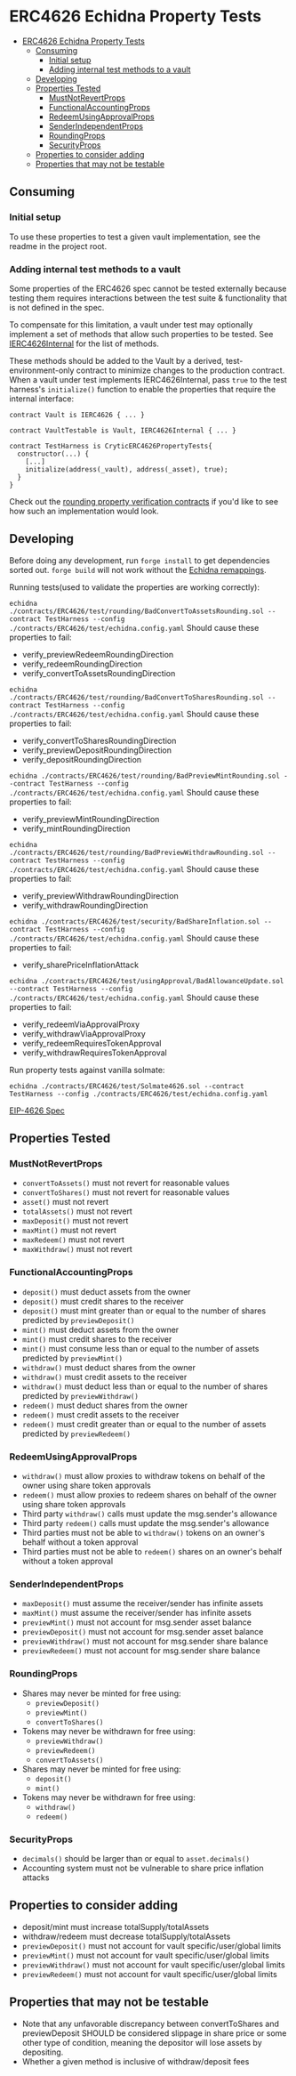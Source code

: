 # ERC4626 Echidna Property Tests

- [ERC4626 Echidna Property Tests](#erc4626-echidna-property-tests)
  - [Consuming](#consuming)
    - [Initial setup](#initial-setup)
    - [Adding internal test methods to a vault](#adding-internal-test-methods-to-a-vault)
  - [Developing](#developing)
  - [Properties Tested](#properties-tested)
    - [MustNotRevertProps](#mustnotrevertprops)
    - [FunctionalAccountingProps](#functionalaccountingprops)
    - [RedeemUsingApprovalProps](#redeemusingapprovalprops)
    - [SenderIndependentProps](#senderindependentprops)
    - [RoundingProps](#roundingprops)
    - [SecurityProps](#securityprops)
  - [Properties to consider adding](#properties-to-consider-adding)
  - [Properties that may not be testable](#properties-that-may-not-be-testable)

## Consuming

### Initial setup

To use these properties to test a given vault implementation, see the readme in the project root.

### Adding internal test methods to a vault

Some properties of the ERC4626 spec cannot be tested externally because testing them requires interactions between the test suite & functionality that is not defined in the spec.

To compensate for this limitation, a vault under test may optionally implement a set of methods that allow such properties to be tested. See [IERC4626Internal](util/IERC4626Internal.sol) for the list of methods.

These methods should be added to the Vault by a derived, test-environment-only contract to minimize changes to the production contract. When a vault under test implements IERC4626Internal, pass `true` to the test harness's `initialize()` function to enable the properties that require the internal interface:

```
contract Vault is IERC4626 { ... }

contract VaultTestable is Vault, IERC4626Internal { ... }

contract TestHarness is CryticERC4626PropertyTests{
  constructor(...) {
    [...]
    initialize(address(_vault), address(_asset), true);
  }
}
```

Check out the [rounding property verification contracts](test/rounding/BadConvertToAssetsRounding.sol) if you'd like to see how such an implementation would look.

## Developing

Before doing any development, run `forge install` to get dependencies sorted out. `forge build` will not work without the [Echidna remappings](test/echidna.config.yaml).

Running tests(used to validate the properties are working correctly):

`echidna ./contracts/ERC4626/test/rounding/BadConvertToAssetsRounding.sol --contract TestHarness --config ./contracts/ERC4626/test/echidna.config.yaml`
Should cause these properties to fail:

- verify_previewRedeemRoundingDirection
- verify_redeemRoundingDirection
- verify_convertToAssetsRoundingDirection

`echidna ./contracts/ERC4626/test/rounding/BadConvertToSharesRounding.sol --contract TestHarness --config ./contracts/ERC4626/test/echidna.config.yaml`
Should cause these properties to fail:

- verify_convertToSharesRoundingDirection
- verify_previewDepositRoundingDirection
- verify_depositRoundingDirection

`echidna ./contracts/ERC4626/test/rounding/BadPreviewMintRounding.sol --contract TestHarness --config ./contracts/ERC4626/test/echidna.config.yaml`
Should cause these properties to fail:

- verify_previewMintRoundingDirection
- verify_mintRoundingDirection

`echidna ./contracts/ERC4626/test/rounding/BadPreviewWithdrawRounding.sol --contract TestHarness --config ./contracts/ERC4626/test/echidna.config.yaml`
Should cause these properties to fail:

- verify_previewWithdrawRoundingDirection
- verify_withdrawRoundingDirection

`echidna ./contracts/ERC4626/test/security/BadShareInflation.sol --contract TestHarness --config ./contracts/ERC4626/test/echidna.config.yaml`
Should cause these properties to fail:

- verify_sharePriceInflationAttack

`echidna ./contracts/ERC4626/test/usingApproval/BadAllowanceUpdate.sol --contract TestHarness --config ./contracts/ERC4626/test/echidna.config.yaml`
Should cause these properties to fail:

- verify_redeemViaApprovalProxy
- verify_withdrawViaApprovalProxy
- verify_redeemRequiresTokenApproval
- verify_withdrawRequiresTokenApproval

Run property tests against vanilla solmate:

`echidna ./contracts/ERC4626/test/Solmate4626.sol --contract TestHarness --config ./contracts/ERC4626/test/echidna.config.yaml`

[EIP-4626 Spec](https://eips.ethereum.org/EIPS/eip-4626)

## Properties Tested

### MustNotRevertProps

- `convertToAssets()` must not revert for reasonable values
- `convertToShares()` must not revert for reasonable values
- `asset()` must not revert
- `totalAssets()` must not revert
- `maxDeposit()` must not revert
- `maxMint()` must not revert
- `maxRedeem()` must not revert
- `maxWithdraw()` must not revert

### FunctionalAccountingProps

- `deposit()` must deduct assets from the owner
- `deposit()` must credit shares to the receiver
- `deposit()` must mint greater than or equal to the number of shares predicted by `previewDeposit()`
- `mint()` must deduct assets from the owner
- `mint()` must credit shares to the receiver
- `mint()` must consume less than or equal to the number of assets predicted by `previewMint()`
- `withdraw()` must deduct shares from the owner
- `withdraw()` must credit assets to the receiver
- `withdraw()` must deduct less than or equal to the number of shares predicted by `previewWithdraw()`
- `redeem()` must deduct shares from the owner
- `redeem()` must credit assets to the receiver
- `redeem()` must credit greater than or equal to the number of assets predicted by `previewRedeem()`

### RedeemUsingApprovalProps

- `withdraw()` must allow proxies to withdraw tokens on behalf of the owner using share token approvals
- `redeem()` must allow proxies to redeem shares on behalf of the owner using share token approvals
- Third party `withdraw()` calls must update the msg.sender's allowance
- Third party `redeem()` calls must update the msg.sender's allowance
- Third parties must not be able to `withdraw()` tokens on an owner's behalf without a token approval
- Third parties must not be able to `redeem()` shares on an owner's behalf without a token approval

### SenderIndependentProps

- `maxDeposit()` must assume the receiver/sender has infinite assets
- `maxMint()` must assume the receiver/sender has infinite assets
- `previewMint()` must not account for msg.sender asset balance
- `previewDeposit()` must not account for msg.sender asset balance
- `previewWithdraw()` must not account for msg.sender share balance
- `previewRedeem()` must not account for msg.sender share balance

### RoundingProps

- Shares may never be minted for free using:
  - `previewDeposit()`
  - `previewMint()`
  - `convertToShares()`
- Tokens may never be withdrawn for free using:
  - `previewWithdraw()`
  - `previewRedeem()`
  - `convertToAssets()`
- Shares may never be minted for free using:
  - `deposit()`
  - `mint()`
- Tokens may never be withdrawn for free using:
  - `withdraw()`
  - `redeem()`

### SecurityProps

- `decimals()` should be larger than or equal to `asset.decimals()`
- Accounting system must not be vulnerable to share price inflation attacks

## Properties to consider adding

- deposit/mint must increase totalSupply/totalAssets
- withdraw/redeem must decrease totalSupply/totalAssets
- `previewDeposit()` must not account for vault specific/user/global limits
- `previewMint()` must not account for vault specific/user/global limits
- `previewWithdraw()` must not account for vault specific/user/global limits
- `previewRedeem()` must not account for vault specific/user/global limits

## Properties that may not be testable

- Note that any unfavorable discrepancy between convertToShares and previewDeposit SHOULD be considered slippage in share price or some other type of condition, meaning the depositor will lose assets by depositing.
- Whether a given method is inclusive of withdraw/deposit fees
